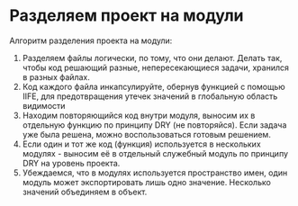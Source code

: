 # Разделяем проект на модули

Алгоритм разделения проекта на модули:

1. Разделяем файлы логически, по тому, что они делают. Делать так, чтобы код решающий разные, непересекающиеся задачи, хранился в разных файлах.
2. Код каждого файла инкапсулируйте, обернув функцией с помощью IIFE, для предотвращения утечек значений в глобальную область видимости 
3. Находим повторяющийся код внутри модуля, выносим их в отдельную функцию по принципу DRY (не повторяйся). Если задача уже была решена, можно воспользоваться готовым решением.
4. Если один и тот же код (функция) используется в нескольких модулях - выносим её в отдельный служебный модуль по принципу DRY на уровень проекта.
5. Убеждаемся, что в модулях используется пространство имен, один модуль может экспортировать лишь одно значение. Несколько значений объединяем в объект.

